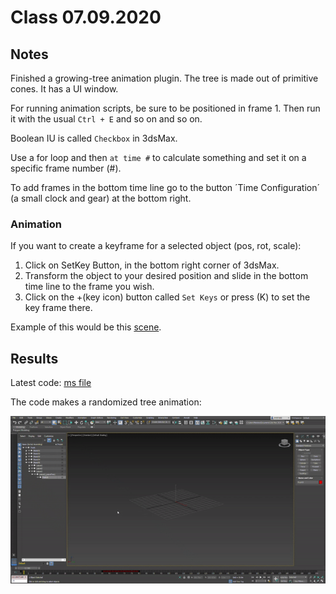# Class 07.09.2020

## Notes 

Finished a growing-tree animation plugin. The tree is made out of primitive cones. It has a UI window. <br />

For running animation scripts, be sure to be positioned in frame 1. Then run it with the usual `Ctrl + E` and so on and so on. <br />

Boolean IU is called `Checkbox` in 3dsMax. <br />

Use a for loop and then `at time #` to calculate something and set it on a specific frame number (#). <br />

To add frames in the bottom time line go to the button ´Time Configuration´ (a small clock and gear) at the bottom right. <br />

### Animation

If you want to create a keyframe for a selected object (pos, rot, scale): <br />

1. Click on SetKey Button, in the bottom right corner of 3dsMax. <br />
2. Transform the object to your desired position and slide in the bottom time line to the frame you wish. <br />
3. Click on the +(key icon) button called `Set Keys` or press (K) to set the key frame there. <br />

Example of this would be this [scene](https://github.com/the-other-mariana/3dsmax-plugins/blob/master/07092020/animation-keys.max). <br />

## Results

Latest code: [ms file](https://github.com/the-other-mariana/3dsmax-plugins/blob/master/07092020/Arbol5.ms) <br />

The code makes a randomized tree animation:

![alt text](https://github.com/the-other-mariana/3dsmax-plugins/blob/master/07092020/tree-gif.gif)